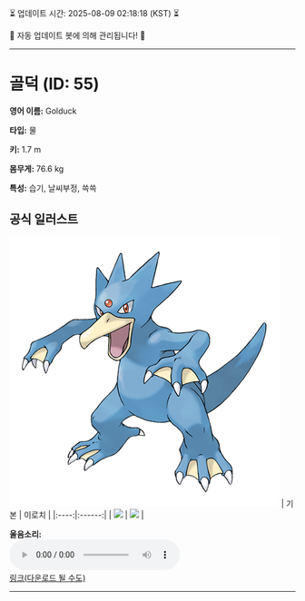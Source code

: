 
⏳ 업데이트 시간: 2025-08-09 02:18:18 (KST) ⏳

🤖 자동 업데이트 봇에 의해 관리됩니다! 🤖

---

# 골덕 (ID: 55)
**영어 이름:** Golduck

**타입:** 물

**키:** 1.7 m

**몸무게:** 76.6 kg

**특성:** 습기, 날씨부정, 쓱쓱

## 공식 일러스트
![](https://raw.githubusercontent.com/PokeAPI/sprites/master/sprites/pokemon/other/official-artwork/55.png)
| 기본 | 이로치 |
|:----:|:------:|
| <img src="http://play.pokemonshowdown.com/sprites/ani/golduck.gif" width="200"> | <img src="http://play.pokemonshowdown.com/sprites/ani-shiny/golduck.gif" width="200"> |

**울음소리:**<br><audio controls src="https://raw.githubusercontent.com/PokeAPI/cries/main/cries/pokemon/latest/55.ogg"></audio><br> [링크(다운로드 될 수도)](https://raw.githubusercontent.com/PokeAPI/cries/main/cries/pokemon/latest/55.ogg)


---
